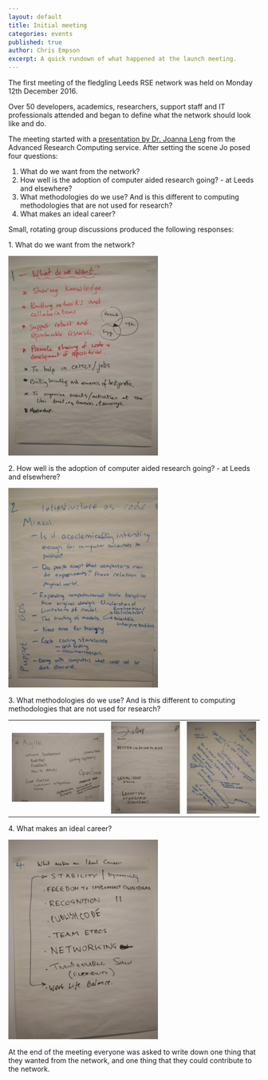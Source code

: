 ```yaml
---
layout: default
title: Initial meeting
categories: events
published: true
author: Chris Empson
excerpt: A quick rundown of what happened at the launch meeting.
---
```

<p>
The first meeting of the fledgling Leeds RSE network was held on Monday 12th December 2016.
</p>
<p>
Over 50 developers, academics, researchers, support staff and IT professionals
attended and began to define what the network should look like and do.
</p>
<p>
The meeting started with a <a href="https://github.com/rseleeds/rseleeds.github.io/blob/master/assets/pdf/LengRSELeedsFirstMeeting2016_12_12_1.pdf">presentation by Dr. Joanna Leng</a> from the Advanced Research Computing service. After setting the scene Jo posed four questions:
<ol>
<li>What do we want from the network?</li>
<li>How well is the adoption of computer aided research going? - at Leeds and elsewhere?</li>
<li>What methodologies do we use? And is this different to computing methodologies that are not used for research?</li>
<li>What makes an ideal career?</li>
</ol>
Small, rotating group discussions produced the following responses:
</p>

<p>
1. What do we want from the network?
</p>
<p>
<a href="https://github.com/rseleeds/rseleeds.github.io/blob/master/assets/img/2017-01-06-initial-meeting/1.jpg" target="_blank"><img src="/assets/img/2017-01-06-initial-meeting/1_tn.jpg" /></a>
</p>

<p>
2. How well is the adoption of computer aided research going? - at Leeds and elsewhere?
</p>
<p>
<a href="https://github.com/rseleeds/rseleeds.github.io/blob/master/assets/img/2017-01-06-initial-meeting/2.jpg" target="_blank"><img src="/assets/img/2017-01-06-initial-meeting/2_tn.jpg" /></a>
</p>

<p>
3. What methodologies do we use? And is this different to computing methodologies that are not used for research?
</p>
<p>
<table class="table"><tr><td>
<a href="https://github.com/rseleeds/rseleeds.github.io/blob/master/assets/img/2017-01-06-initial-meeting/3-1.jpg" target="_blank"><img src="/assets/img/2017-01-06-initial-meeting/3-1_tn.jpg" /></a>
</td><td>
<a href="https://github.com/rseleeds/rseleeds.github.io/blob/master/assets/img/2017-01-06-initial-meeting/3-2.jpg" target="_blank"><img src="/assets/img/2017-01-06-initial-meeting/3-2_tn.jpg" /></a>
</td><td>
<a href="https://github.com/rseleeds/rseleeds.github.io/blob/master/assets/img/2017-01-06-initial-meeting/3-3.jpg" target="_blank"><img src="/assets/img/2017-01-06-initial-meeting/3-3_tn.jpg" /></a>
</td></tr></table>
</p>

<p>
4. What makes an ideal career?
</p>
<p>
<a href="https://github.com/rseleeds/rseleeds.github.io/blob/master/assets/img/2017-01-06-initial-meeting/4.jpg" target="_blank"><img src="/assets/img/2017-01-06-initial-meeting/4_tn.jpg" /></a>
</p>

<p>
At the end of the meeting everyone was asked to write down one thing that they wanted from the network, and one thing that they could contribute to the network.
</p>

<p>

</p>
